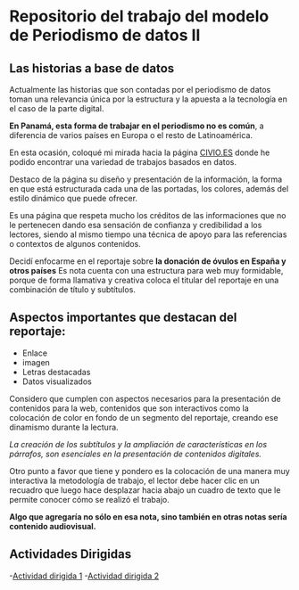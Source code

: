 #  Repositorio del trabajo del modelo de Periodismo de datos II 

## Las historias a base de datos 

Actualmente las historias que son contadas por el periodismo de datos toman una relevancia única por la estructura y la apuesta a la tecnología en el caso de la parte digital.

**En Panamá, esta forma de trabajar en el periodismo no es común**, a diferencia de varios países en Europa o el resto de Latinoamérica. 

En esta ocasión, coloqué mi mirada hacia la página [CIVIO.ES](htps://civio.es/area/sanidad/) donde he podido encontrar una variedad de trabajos basados en datos.

Destaco de la página su diseño y presentación de la información, la forma en que está estructurada cada una de las portadas, los colores, además del estilo dinámico que puede ofrecer. 

Es una página que respeta mucho los créditos de las informaciones que no le pertenecen dando esa sensación de confianza y credibilidad a los lectores, siendo al mismo tiempo una técnica de apoyo para las referencias o contextos de algunos contenidos. 

Decidí enfocarme en el reportaje sobre  **la donación de óvulos en España  y otros países** Es nota cuenta con una estructura para web muy formidable, porque de forma llamativa y creativa coloca el titular del reportaje en una combinación de título y subtítulos. 

## Aspectos importantes que destacan del reportaje: 

- Enlace 
-  imagen 
-  Letras destacadas
-  Datos visualizados

Considero que cumplen con aspectos necesarios para la presentación de contenidos para la web, contenidos  que son interactivos como la colocación de color en fondo de un segmento del reportaje, creando ese dinamismo durante la lectura. 

*La creación de los subtítulos y la ampliación de características en los párrafos, son esenciales en la presentación de contenidos digitales.*

Otro punto a favor que tiene y pondero es la colocación de una manera muy interactiva la metodología de trabajo, el lector debe hacer clic en un recuadro que luego hace desplazar hacia abajo un cuadro de texto que le permite conocer cómo se realizó el trabajo.

**Algo que agregaría no sólo en esa nota, sino también en otras notas sería contenido audiovisual.**

## Actividades Dirigidas 

 -[Actividad dirigida 1](ad1.md)
 -[Actividad dirigida 2](ad2.md) 
